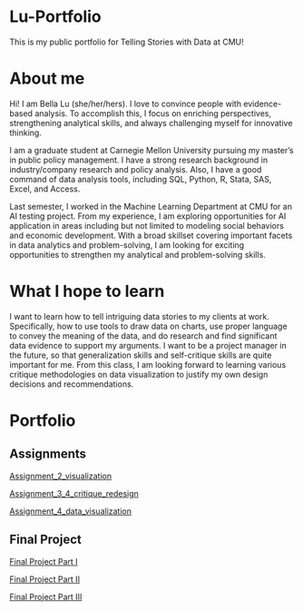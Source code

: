 # Lu-Portfolio
This is my public portfolio for Telling Stories with Data at CMU!

# About me
Hi! I am Bella Lu (she/her/hers). I love to convince people with evidence-based analysis. To accomplish this, I focus on enriching perspectives, strengthening analytical skills, and always challenging myself for innovative thinking.

I am a graduate student at Carnegie Mellon University pursuing my master’s in public policy management. I have a strong research background in industry/company research and policy analysis. Also, I have a good command of data analysis tools, including SQL, Python, R, Stata, SAS, Excel, and Access. 

Last semester, I worked in the Machine Learning Department at CMU for an AI testing project. From my experience, I am exploring opportunities for AI application in areas including but not limited to modeling social behaviors and economic development. With a broad skillset covering important facets in data analytics and problem-solving, I am looking for exciting opportunities to strengthen my analytical and problem-solving skills.

# What I hope to learn
I want to learn how to tell intriguing data stories to my clients at work. Specifically, how to use tools to draw data on charts, use proper language to convey the meaning of the data, and do research and find significant data evidence to support my arguments. I want to be a project manager in the future, so that generalization skills and self-critique skills are quite important for me. From this class, I am looking forward to learning various critique methodologies on data visualization to justify my own design decisions and recommendations. 

# Portfolio
## Assignments
[Assignment_2_visualization](/Assignment_2.md)

[Assignment_3_4_critique_redesign](/assignment_3_4.md)

[Assignment_4_data_visualization](/Assignment_4.md)

## Final Project
[Final Project Part I](/Final_Project_BellaLu_Part_I.md)

[Final Project Part II](/Part_ll.md)

[Final Project Part III](/Part_lll.md)

